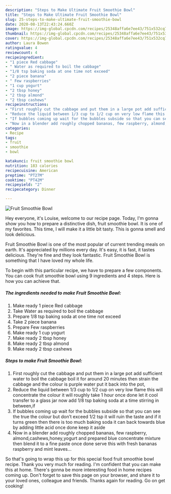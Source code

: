 ```yaml
---
description: "Steps to Make Ultimate Fruit Smoothie Bowl"
title: "Steps to Make Ultimate Fruit Smoothie Bowl"
slug: 25-steps-to-make-ultimate-fruit-smoothie-bowl
date: 2020-08-13T22:43:24.660Z
image: https://img-global.cpcdn.com/recipes/25348affa6e7ee43/751x532cq70/fruit-smoothie-bowl-recipe-main-photo.jpg
thumbnail: https://img-global.cpcdn.com/recipes/25348affa6e7ee43/751x532cq70/fruit-smoothie-bowl-recipe-main-photo.jpg
cover: https://img-global.cpcdn.com/recipes/25348affa6e7ee43/751x532cq70/fruit-smoothie-bowl-recipe-main-photo.jpg
author: Laura Bowen
ratingvalue: 4
reviewcount: 4
recipeingredient:
- "1 piece Red cabbage"
- " Water as required to boil the cabbage"
- "1/8 tsp baking soda at one time not exceed"
- "2 piece banana"
- " Few raspberries"
- "1 cup yogurt"
- "2 tbsp honey"
- "2 tbsp almond"
- "2 tbsp cashews"
recipeinstructions:
- "First roughly cut the cabbage and put them in a large pot add sufficient water to boil the cabbage boil it for around 20 minutes then strain the cabbage and the colour is purple water put it back into the pot,"
- "Reduce the liquid between 1/3 cup to 1/2 cup on very low flame this will concentrate the colour it will roughly take 1 hour once done let it cool transfer to a glass jar now add 1/8 tsp baking soda at a time stirring in between,if"
- "If bubbles coming up wait for the bubbles subside so that you can see the true the colour but don’t exceed 1/2 tsp it will ruin the taste and if it turns green then there is too much baking soda it can back towards blue by adding little acid once done keep it aside"
- "Now in a blender add roughly chopped bananas, few raspberry, almond,cashews,honey,yogurt and prepared blue concentrate mixture then blend it to a fine paste once done serve this with fresh bananas raspberry and mint leaves..."
categories:
- Recipe
tags:
- fruit
- smoothie
- bowl

katakunci: fruit smoothie bowl 
nutrition: 183 calories
recipecuisine: American
preptime: "PT27M"
cooktime: "PT42M"
recipeyield: "2"
recipecategory: Dinner

---
```



![Fruit Smoothie Bowl](https://img-global.cpcdn.com/recipes/25348affa6e7ee43/751x532cq70/fruit-smoothie-bowl-recipe-main-photo.jpg)

Hey everyone, it's Louise, welcome to our recipe page. Today, I'm gonna show you how to prepare a distinctive dish, fruit smoothie bowl. It is one of my favorites. This time, I will make it a little bit tasty. This is gonna smell and look delicious.



Fruit Smoothie Bowl is one of the most popular of current trending meals on earth. It's appreciated by millions every day. It's easy, it is fast, it tastes delicious. They're fine and they look fantastic. Fruit Smoothie Bowl is something that I have loved my whole life.


To begin with this particular recipe, we have to prepare a few components. You can cook fruit smoothie bowl using 9 ingredients and 4 steps. Here is how you can achieve that.

##### The ingredients needed to make Fruit Smoothie Bowl:

1. Make ready 1 piece Red cabbage
1. Take  Water as required to boil the cabbage
1. Prepare 1/8 tsp baking soda at one time not exceed
1. Take 2 piece banana
1. Prepare  Few raspberries
1. Make ready 1 cup yogurt
1. Make ready 2 tbsp honey
1. Make ready 2 tbsp almond
1. Make ready 2 tbsp cashews




##### Steps to make Fruit Smoothie Bowl:

1. First roughly cut the cabbage and put them in a large pot add sufficient water to boil the cabbage boil it for around 20 minutes then strain the cabbage and the colour is purple water put it back into the pot,
1. Reduce the liquid between 1/3 cup to 1/2 cup on very low flame this will concentrate the colour it will roughly take 1 hour once done let it cool transfer to a glass jar now add 1/8 tsp baking soda at a time stirring in between,if
1. If bubbles coming up wait for the bubbles subside so that you can see the true the colour but don’t exceed 1/2 tsp it will ruin the taste and if it turns green then there is too much baking soda it can back towards blue by adding little acid once done keep it aside
1. Now in a blender add roughly chopped bananas, few raspberry, almond,cashews,honey,yogurt and prepared blue concentrate mixture then blend it to a fine paste once done serve this with fresh bananas raspberry and mint leaves...




So that's going to wrap this up for this special food fruit smoothie bowl recipe. Thank you very much for reading. I'm confident that you can make this at home. There's gonna be more interesting food in home recipes coming up. Don't forget to save this page on your browser, and share it to your loved ones, colleague and friends. Thanks again for reading. Go on get cooking!
